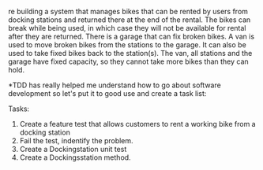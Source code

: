 re building a system that manages bikes that can be rented by users from docking stations and returned there at the end of the rental. The bikes can break while being used, in which case they will not be available for rental after they are returned. There is a garage that can fix broken bikes. A van is used to move broken bikes from the stations to the garage. It can also be used to take fixed bikes back to the station(s). The van, all stations and the garage have fixed capacity, so they cannot take more bikes than they can hold.


*TDD has really helped me understand how to go about software development so let's put it to good use and create a task list:

Tasks:

1. Create a feature test that allows customers to rent a working bike from a docking station
2. Fail the test, indentify the problem.
3. Create a Dockingstation unit test
4. Create a Dockingsstation method.
